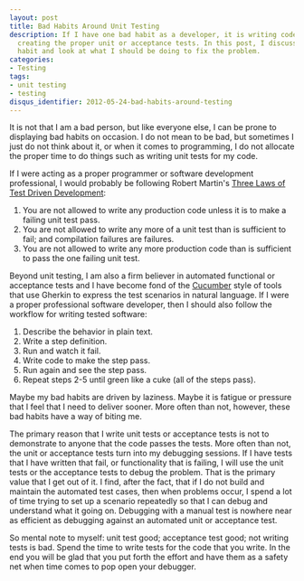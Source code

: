 ```yaml
---
layout: post
title: Bad Habits Around Unit Testing
description: If I have one bad habit as a developer, it is writing code without
  creating the proper unit or acceptance tests. In this post, I discuss my bad
  habit and look at what I should be doing to fix the problem.
categories:
- Testing
tags:
- unit testing
- testing
disqus_identifier: 2012-05-24-bad-habits-around-testing
---
```

It is not that I am a bad person, but like everyone else, I can be prone to
displaying bad habits on occasion. I do not mean to be bad, but sometimes I
just do not think about it, or when it comes to programming, I do not allocate
the proper time to do things such as writing unit tests for my code.

If I were acting as a proper programmer or software development professional,
I would probably be following Robert Martin's
[Three Laws of Test Driven Development](http://butunclebob.com/ArticleS.UncleBob.TheThreeRulesOfTdd):

1. You are not allowed to write any production code unless it is to make a
   failing unit test pass.
2. You are not allowed to write any more of a unit test than is sufficient to
   fail; and compilation failures are failures.
3. You are not allowed to write any more production code than is sufficient to
   pass the one failing unit test.

Beyond unit testing, I am also a firm believer in automated functional or
acceptance tests and I have become fond of the [Cucumber](http://cukes.info)
style of tools that use Gherkin to express the test scenarios in natural
language. If I were a proper professional software developer, then I should
also follow the workflow for writing tested software:

1. Describe the behavior in plain text.
2. Write a step definition.
3. Run and watch it fail.
4. Write code to make the step pass.
5. Run again and see the step pass.
6. Repeat steps 2-5 until green like a cuke (all of the steps pass).

Maybe my bad habits are driven by laziness. Maybe it is fatigue or pressure
that I feel that I need to deliver sooner. More often than not, however,
these bad habits have a way of biting me.

The primary reason that I write unit tests or acceptance tests is not to
demonstrate to anyone that the code passes the tests. More often than not, the
unit or acceptance tests turn into my debugging sessions. If I have tests that
I have written that fail, or functionality that is failing, I will use the
unit tests or the acceptance tests to debug the problem. That is the primary
value that I get out of it. I find, after the fact, that if I do not build and
maintain the automated test cases, then when problems occur, I spend a lot of
time trying to set up a scenario repeatedly so that I can debug and understand
what it going on. Debugging with a manual test is nowhere near as efficient as
debugging against an automated unit or acceptance test.

So mental note to myself: unit test good; acceptance test good; not writing
tests is bad. Spend the time to write tests for the code that you write. In
the end you will be glad that you put forth the effort and have them as a
safety net when time comes to pop open your debugger.